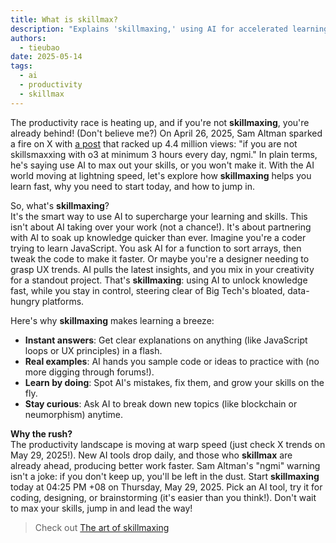 ```yaml
---
title: What is skillmax?
description: "Explains 'skillmaxing,' using AI for accelerated learning and skill development in a fast-changing world, and why it's crucial now."
authors:
  - tieubao
date: 2025-05-14
tags:
  - ai
  - productivity
  - skillmax
---
```


The productivity race is heating up, and if you're not **skillmaxing**, you're already behind! (Don't believe me?) On April 26, 2025, Sam Altman sparked a fire on X with [a post](https://x.com/sama/status/1915826042729861357) that racked up 4.4 million views: "if you are not skillsmaxxing with o3 at minimum 3 hours every day, ngmi." In plain terms, he's saying use AI to max out your skills, or you won't make it. With the AI world moving at lightning speed, let's explore how **skillmaxing** helps you learn fast, why you need to start today, and how to jump in.

So, what's **skillmaxing**?\
It's the smart way to use AI to supercharge your learning and skills. This isn't about AI taking over your work (not a chance!). It's about partnering with AI to soak up knowledge quicker than ever. Imagine you're a coder trying to learn JavaScript. You ask AI for a function to sort arrays, then tweak the code to make it faster. Or maybe you're a designer needing to grasp UX trends. AI pulls the latest insights, and you mix in your creativity for a standout project. That's **skillmaxing**: using AI to unlock knowledge fast, while you stay in control, steering clear of Big Tech's bloated, data-hungry platforms.

Here's why **skillmaxing** makes learning a breeze:

- **Instant answers**: Get clear explanations on anything (like JavaScript loops or UX principles) in a flash.
- **Real examples**: AI hands you sample code or ideas to practice with (no more digging through forums!).
- **Learn by doing**: Spot AI's mistakes, fix them, and grow your skills on the fly.
- **Stay curious**: Ask AI to break down new topics (like blockchain or neumorphism) anytime.

**Why the rush?**\
The productivity landscape is moving at warp speed (just check X trends on May 29, 2025!). New AI tools drop daily, and those who **skillmax** are already ahead, producing better work faster. Sam Altman's "ngmi" warning isn't a joke: if you don't keep up, you'll be left in the dust. Start **skillmaxing** today at 04:25 PM +08 on Thursday, May 29, 2025. Pick an AI tool, try it for coding, designing, or brainstorming (it's easier than you think!). Don't wait to max your skills, jump in and lead the way!

> Check out [The art of skillmaxing](/culture/skillmaxing)
